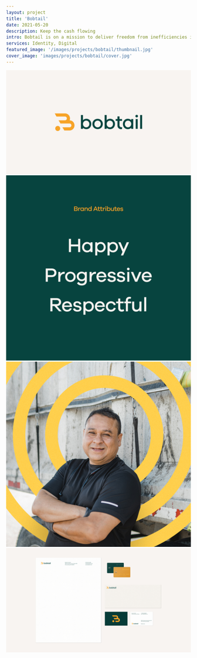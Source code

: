 ```yaml
---
layout: project
title: 'Bobtail'
date: 2021-05-20
description: Keep the cash flowing
intro: Bobtail is on a mission to deliver freedom from inefficiencies in the supply chain and make people happy. We worked with the founders to align on brand attributes that reflected their outlook on the future. Through a cheerful color palette, clean illustrations, and photos of real truckers on the job, the brand has a optimistic tone that reflects their vision of frictionless supply chain.
services: Identity, Digital
featured_image: '/images/projects/bobtail/thumbnail.jpg'
cover_image: 'images/projects/bobtail/cover.jpg'
---
```


<div class="span-12">
    <img src="/images/projects/bobtail/logo.jpg" />
</div>
<div class="span-6 pt3">
    <img src="/images/projects/bobtail/attributes.jpg" />
</div>
<div class="span-6 start-7 pt3">
    <img src="/images/projects/bobtail/cheery-rings.jpg" />
</div>
<div class="span-12 pt3">
    <img src="/images/projects/bobtail/stationery.jpg" />
</div>

